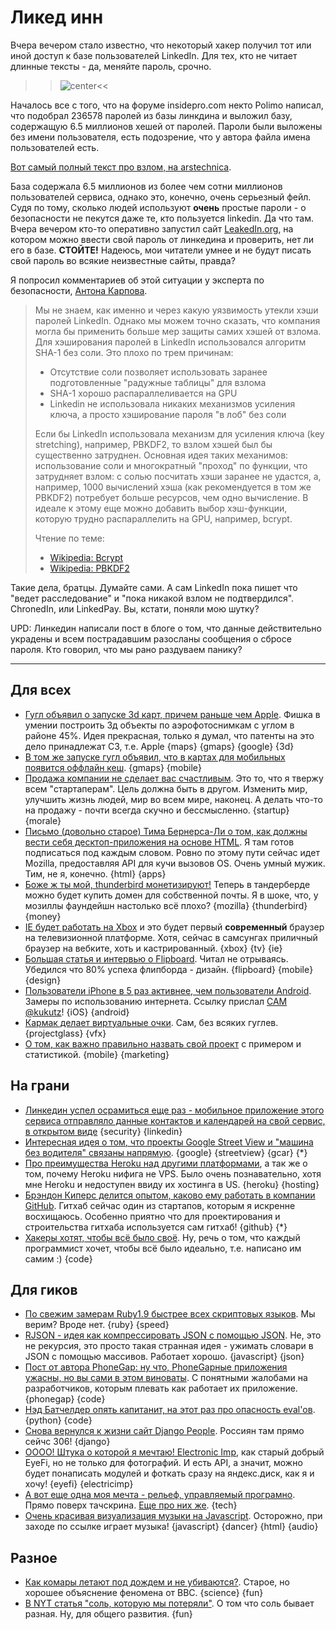 # Ликед инн

Вчера вечером стало известно, что некоторый хакер получил тот или иной доступ к базе пользователей LinkedIn. Для тех, кто не читает длинные тексты - да, меняйте пароль, срочно.

>>![center](http://chyo.ru/360705491556.png)<<

Началось все с того, что на форуме insidepro.com некто Polimo написал, что подобрал 236578 паролей из базы линкдина и выложил базу, содержащую 6.5 миллионов хешей от паролей. Пароли были выложены без имени пользователя, есть подозрение, что у автора файла имена пользователей есть.

[Вот самый полный текст про взлом, на arstechnica](http://arstechnica.com/security/2012/06/8-million-leaked-passwords-connected-to-linkedin/).

База содержала 6.5 миллионов из более чем сотни миллионов пользователей сервиса, однако это, конечно, очень серьезный фейл. Судя по тому, сколько людей используют **очень** простые пароли - о безопасности не пекутся даже те, кто пользуется linkedin. Да что там. Вчера вечером кто-то оперативно запустил сайт [LeakedIn.org](http://leakedin.org), на котором можно ввести свой пароль от линкедина и проверить, нет ли его в базе. **СТОЙТЕ!** Надеюсь, мои читатели умнее и не будут писать свой пароль во всякие неизвестные сайты, правда?

Я попросил комментариев об этой ситуации у эксперта по безопасности, [Антона Карпова](http://twitter.com/toxo4ka).

> Мы не знаем, как именно и через какую уязвимость утекли хэши паролей LinkedIn. Однако мы можем точно сказать, что компания могла бы применить больше мер защиты самих хэшей от взлома. Для хэширования паролей в LinkedIn использовался алгоритм SHA-1 без соли. Это плохо по трем причинам:
>
> * Отсутствие соли позволяет использовать заранее подготовленные "радужные таблицы" для взлома
> * SHA-1 хорошо распараллеливается на GPU
> * Linkedin не использовала никаких механизмов усиления ключа, а просто хэширование пароля "в лоб" без соли
> 
> Если бы LinkedIn использовала механизм для усиления ключа (key stretching), например, PBKDF2, то взлом хэшей был бы существенно затруднен. Основная идея таких механимов: использование соли и многократный "проход" по функции, что затрудняет взлом: с солью посчитать хэши заранее не удастся, а, например, 1000 вычислений хэша (как рекомендуется в том же PBKDF2) потребует больше ресурсов, чем одно вычисление. В идеале к этому еще можно добавить выбор хэш-функции, которую трудно распараллелить на GPU, например, bcrypt.
> 
> Чтение по теме:
> 
> * [Wikipedia: Bcrypt](http://en.wikipedia.org/wiki/Bcrypt)
> * [Wikipedia: PBKDF2](http://en.wikipedia.org/wiki/PBKDF2)

Такие дела, братцы. Думайте сами. А сам LinkedIn пока пишет что "ведет расследование" и "пока никакой взлом не подтвердился". ChronedIn, или LinkedPay. Вы, кстати, поняли мою шутку?

UPD: Линкедин написали пост в блоге о том, что данные действительно украдены и всем пострадавшим разосланы сообщения о сбросе пароля. Кто говорил, что мы рано раздуваем панику?

-----

## Для всех
* [Гугл объявил о запуске 3d карт, причем раньше чем Apple](http://www.engadget.com/2012/06/06/google-maps-earth-take-on-full-3d-maps/). Фишка в умении построить 3д объекты по аэрофотоснимкам с углом в районе 45%. Идея прекрасная, только я думал, что патенты на это дело принадлежат C3, т.е. Apple {maps} {gmaps} {google} {3d}
* [В том же запуске гугл объявил, что в картах для мобильных появится оффлайн кеш](http://techcrunch.com/2012/06/06/google-maps-for-mobile-gets-offline-maps/).  {gmaps} {mobile}
* [Продажа компании не сделает вас счастливым](http://ryancarson.com/post/24480936689/selling-your-company-doesnt-make-you-happy). Это то, что я твержу всем "стартаперам". Цель должна быть в другом. Изменить мир, улучшить жизнь людей, мир во всем мире, наконец. А делать что-то на продажу - почти всегда скучно и бессмысленно. {startup} {morale}
* [Письмо (довольно старое) Тима Бернерса-Ли о том, как должны вести себя десктоп-приложения на основе HTML](http://lists.w3.org/Archives/Public/public-webapps/2012JanMar/0464.html#start464). Я там готов подписаться под каждым словом. Ровно по этому пути сейчас идет Mozilla, предоставляя API для кучи вызовов OS. Очень умный мужик. Тим, не я, конечно. {html} {apps}
* [Боже ж ты мой, thunderbird монетизируют!](http://arstechnica.com/information-technology/2012/06/personalized-e-mail-feature-in-thunderbird-13-lets-users-register-a-domain-name/) Теперь в тандерберде можно будет купить домен для собственной почты. Я в шоке, что, у мозиллы фаундейшн настолько всё плохо? {mozilla} {thunderbird} {money}
* [IE будет работать на Xbox](http://mashable.com/2012/06/04/internet-explorer-xbox/) и это будет первый **современный** браузер на телевизионной платформе. Хотя, сейчас в самсунгах приличный браузер на вебките, хоть и кастрированный. {xbox} {tv} {ie}
* [Большая статья и интервью о Flipboard](http://mashable.com/2012/06/05/flipboard-design/). Читал не отрываясь. Убедился что 80% успеха флипборда - дизайн. {flipboard} {mobile} {design}
* [Пользователи iPhone в 5 раз активнее, чем пользователи Android](http://www.businessinsider.com/apple-android-mobile-web-usage-2012-6). Замеры по использованию интернета. Ссылку прислал [САМ @kukutz](http://twitter.com/kukutz)! {iOS} {android}
* [Кармак делает виртуальные очки](http://www.pcgamer.com/2012/06/06/john-carmack-is-making-a-virtual-reality-headset-500-kits-available-soon-video-interview-inside/). Сам, без всяких гуглев. {projectglass} {vfx}
* [О том, как важно правильно назвать свой проект](http://blog.tapstream.com/post/24542193450/on-naming-apps) с примером и статистикой. {mobile} {marketing}

## На грани
* [Линкедин успел осрамиться еще раз - мобильное приложение этого сервиса отправляло данные контактов и календарей на свой сервис, в открытом виде](http://www.businessinsider.com/linkedin-calendar-privacy-2012-6) {security} {linkedin}
* [Интересная идея о том, что проекты Google Street View и "машина без водителя" связаны напрямую](http://www.holovaty.com/writing/streetview/). {google} {streetview} {gcar} {*}
* [Про преимущества Heroku над другими платформами](http://rdegges.com/heroku-isnt-for-idiots), а так же о том, почему Heroku нифига не VPS. Было очень познавательно, хотя мне Heroku и недоступен ввиду их хостинга в US. {heroku} {hosting}
* [Брэндон Киперс делится опытом, каково ему работать в компании GitHub](http://opensoul.org/blog/archives/2012/06/05/whats-it-like-to-work-at-github/). Гитхаб сейчас один из стартапов, которым я искренне восхищаюсь. Особенно приятно что для проектирования и строительства гитхаба используется сам гитхаб! {github} {*}
* [Хакеры хотят, чтобы всё было своё](http://decomplecting.org/blog/2012/06/06/hackers-need-our-own-everything/). Ну, речь о том, что каждый программист хочет, чтобы всё было идеально, т.е. написано им самим :) {code}


## Для гиков
* [По свежим замерам Ruby1.9 быстрее всех скриптовых языков](http://www.unlimitednovelty.com/2012/06/ruby-is-faster-than-python-php-and-perl.html). Мы верим? Вроде нет. {ruby} {speed}
* [RJSON - идея как компрессировать JSON с помощью JSON](http://www.cliws.com/e/06pogA9VwXylo_GknPEeFA/). Не, это не рекурсия, это просто такая странная идея - ужимать словари в JSON с помощью массивов. Работает хорошо. {javascript} {json}
* [Пост от автора PhoneGap: ну что, PhoneGapные приложения ужасны, но вы сами в этом виноваты](http://sintaxi.com/you-half-assed-it). С понятными жалобами на разработчиков, которым плевать как работает их приложение. {phonegap} {code}
* [Нэд Батчелдер опять капитанит, на этот раз про опасность eval'ов](http://nedbatchelder.com/blog/201206/eval_really_is_dangerous.html). {python} {code}
* [Снова вернулся к жизни сайт Django People](https://people.djangoproject.com/). Россиян там прямо сейчс 306! {django}
* [ОООО! Штука о которой я мечтаю! Electronic Imp](http://www.electricimp.com/), как старый добрый EyeFi, но не только для фотографий. И есть API, а значит, можно будет понаписать модулей и фоткать сразу на яндекс.диск, как я и хочу! {eyefi} {electricimp}
* [А вот еще одна моя мечта - рельеф, управляемый програмно](http://www.tactustechnology.com/). Прямо поверх тачскрина. [Еще про них же](http://www.tgdaily.com/mobility-features/63829-mobile-tactile-tech-gets-physical). {tech}
* [Очень красивая визуализация музыки на Javascript](http://jsantell.github.com/dancer.js/). Осторожно, при заходе по ссылке играет музыка! {javascript} {dancer} {html} {audio}


## Разное
* [Как комары летают под дождем и не убиваются?](http://www.bbc.co.uk/nature/18294324). Старое, но хорошее объяснение феномена от BBC. {science} {fun}
* [В NYT статья "соль, которую мы потеряли"](http://www.nytimes.com/2012/06/03/opinion/sunday/we-only-think-we-know-the-truth-about-salt.html?_r=1). О том что соль бывает разная. Ну, для общего развития. {fun}


